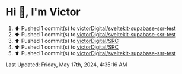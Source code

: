 <h1>Hi 👋, I'm Victor </h1>

<!--RECENT_ACTIVITY:start-->
1. ⬆️ Pushed 1 commit(s) to [victorDigital/sveltekit-supabase-ssr-test](https://github.com/victorDigital/sveltekit-supabase-ssr-test)<br>
2. ⬆️ Pushed 1 commit(s) to [victorDigital/sveltekit-supabase-ssr-test](https://github.com/victorDigital/sveltekit-supabase-ssr-test)<br>
3. ⬆️ Pushed 1 commit(s) to [victorDigital/SRC](https://github.com/victorDigital/SRC)<br>
4. ⬆️ Pushed 1 commit(s) to [victorDigital/SRC](https://github.com/victorDigital/SRC)<br>
5. ⬆️ Pushed 1 commit(s) to [victorDigital/sveltekit-supabase-ssr-test](https://github.com/victorDigital/sveltekit-supabase-ssr-test)<br>
<!--RECENT_ACTIVITY:end-->

<!--RECENT_ACTIVITY:last_update-->
Last Updated: Friday, May 17th, 2024, 4:35:16 AM
<!--RECENT_ACTIVITY:last_update_end-->
